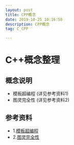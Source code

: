 ```yaml
---
layout: post
title: CPP概念
date: 2019-10-25 10:16:58
description: CPP概念
tag: C_CPP

---
```

# C++概念整理
## 概念说明
+ 模板超编程 (详见参考资料1)
+ 图灵完全性 (详见参考资料2)


## 参考资料
+ 1.[模板超编程](https://zh.wikipedia.org/wiki/%E6%A8%A1%E6%9D%BF%E8%B6%85%E7%B7%A8%E7%A8%8B)
+ 2.[图灵完全性](https://zh.wikipedia.org/wiki/%E5%9C%96%E9%9D%88%E5%AE%8C%E5%82%99%E6%80%A7) 